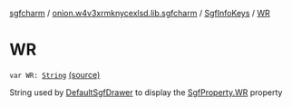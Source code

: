 [sgfcharm](../../index.md) / [onion.w4v3xrmknycexlsd.lib.sgfcharm](../index.md) / [SgfInfoKeys](index.md) / [WR](./-w-r.md)

# WR

`var WR: `[`String`](https://kotlinlang.org/api/latest/jvm/stdlib/kotlin/-string/index.html) [(source)](https://github.com/w4v3/sgfcharm/tree/master/sgfcharm/src/main/java/onion/w4v3xrmknycexlsd/lib/sgfcharm/SgfInfoKeys.kt#L206)

String used by [DefaultSgfDrawer](../../onion.w4v3xrmknycexlsd.lib.sgfcharm.view/-default-sgf-drawer/index.md) to display the [SgfProperty.WR](../../onion.w4v3xrmknycexlsd.lib.sgfcharm.parse/-sgf-property/-w-r/index.md) property

